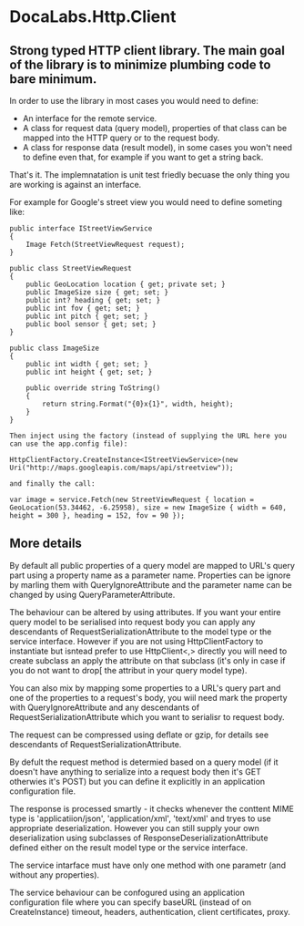 DocaLabs.Http.Client
====================

Strong typed HTTP client library. The main goal of the library is to minimize plumbing code to bare minimum.
------------------------------------------------------------------------------------------------------------

In order to use the library in most cases you would need to define:
* An interface for the remote service.
* A class for request data (query model), properties of that class can be mapped into the HTTP query or to the request body.
* A class for response data (result model), in some cases you won't need to define even that, for example if you want to get a string back.

That's it. The implemnatation is unit test friedly becuase the only thing you are working is against an interface.


For example for Google's street view you would need to define someting like:

    public interface IStreetViewService
    {
        Image Fetch(StreetViewRequest request);
    }

    public class StreetViewRequest
    {
        public GeoLocation location { get; private set; }
        public ImageSize size { get; set; }
        public int? heading { get; set; }
        public int fov { get; set; }
        public int pitch { get; set; }
        public bool sensor { get; set; }
    }
	
    public class ImageSize
    {
        public int width { get; set; }
        public int height { get; set; }

        public override string ToString()
        {
            return string.Format("{0}x{1}", width, height);
        }
    }
	
	Then inject using the factory (instead of supplying the URL here you can use the app.config file):
	
	HttpClientFactory.CreateInstance<IStreetViewService>(new Uri("http://maps.googleapis.com/maps/api/streetview"));
	
	and finally the call:
	
	var image = service.Fetch(new StreetViewRequest { location = GeoLocation(53.34462, -6.25958), size = new ImageSize { width = 640, height = 300 }, heading = 152, fov = 90 });
	

More details
------------
By default all public properties of a query model are mapped to URL's query part using a property name as a parameter name. Properties can be ignore by marling them with QueryIgnoreAttribute and the parameter name can be changed by using QueryParameterAttribute.

The behaviour can be altered by using attributes. If you want your entire query model to be serialised into request body you can apply any descendants of RequestSerializationAttribute to the model type or the service interface. However if you are not using HttpClientFactory to instantiate but isntead prefer to use HttpClient<,> directly you will need to create subclass an apply the attribute on that subclass (it's only in case if you do not want to drop[ the attribut in your query model type).

You can also mix by mapping some properties to a URL's query part and one of the properties to a request's body, you wiil need mark the property with QueryIgnoreAttribute and any descendants of RequestSerializationAttribute which you want to serialisr to request body.

The request can be compressed using deflate or gzip, for details see descendants of RequestSerializationAttribute.

By defult the request method is determied based on a query model (if it doesn't have anything to serialize into a request body then it's GET otherwies it's POST) but you can define it explicitly in an application configuration file.


The response is processed smartly - it checks whenever the conttent MIME type is 'applicatiion/json', 'application/xml', 'text/xml' and tryes to use appropriate deserialization. However you can still supply your own deserialization using subclasses of ResponseDeserializationAttribute defined either on the result model type or the service interface.


The service intarface must have only one method with one parametr (and without any properties).

The service behaviour can be confogured using an application configuration file where you can specify baseURL (instead of on CreateInstance) timeout, headers, authentication, client certificates, proxy.